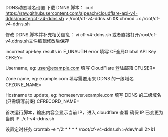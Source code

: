 DDNS动态域名设置
下载 DNNS 脚本：
curl https://raw.githubusercontent.com/aipeach/cloudflare-api-v4-ddns/master/cf-v4-ddns.sh > /root/cf-v4-ddns.sh && chmod +x /root/cf-v4-ddns.sh

修改 DDNS 脚本并补充相关信息：
vi cf-v4-ddns.sh
或者直接打开/root/cf-v4.ddns.sh文件编辑修改后保存

incorrect api-key results in E_UNAUTH error
填写 CF全局Global API Key
CFKEY=

Username, eg: user@example.com
填写 CloudFlare 登陆邮箱
CFUSER=

Zone name, eg: example.com
填写需要用来 DDNS 的一级域名
CFZONE_NAME=

Hostname to update, eg: homeserver.example.com
填写 DDNS 的二级域名(只需填写前缀)
CFRECORD_NAME=

首次运行脚本，输出内容会显示当前 IP，进入 cloudflare 查看 确保 IP 已变更为当前 IP
./cf-v4-ddns.sh

设置定时任务
crontab -e
*/2 * * * * /root/cf-v4-ddns.sh >/dev/null 2>&1
